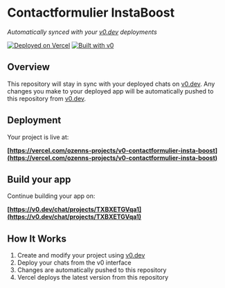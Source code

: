 # Contactformulier InstaBoost

*Automatically synced with your [v0.dev](https://v0.dev) deployments*

[![Deployed on Vercel](https://img.shields.io/badge/Deployed%20on-Vercel-black?style=for-the-badge&logo=vercel)](https://vercel.com/ozenns-projects/v0-contactformulier-insta-boost)
[![Built with v0](https://img.shields.io/badge/Built%20with-v0.dev-black?style=for-the-badge)](https://v0.dev/chat/projects/TXBXETGVqa1)

## Overview

This repository will stay in sync with your deployed chats on [v0.dev](https://v0.dev).
Any changes you make to your deployed app will be automatically pushed to this repository from [v0.dev](https://v0.dev).

## Deployment

Your project is live at:

**[https://vercel.com/ozenns-projects/v0-contactformulier-insta-boost](https://vercel.com/ozenns-projects/v0-contactformulier-insta-boost)**

## Build your app

Continue building your app on:

**[https://v0.dev/chat/projects/TXBXETGVqa1](https://v0.dev/chat/projects/TXBXETGVqa1)**

## How It Works

1. Create and modify your project using [v0.dev](https://v0.dev)
2. Deploy your chats from the v0 interface
3. Changes are automatically pushed to this repository
4. Vercel deploys the latest version from this repository